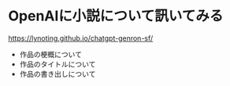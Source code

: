 # OpenAIに小説について訊いてみる

https://lynoting.github.io/chatgpt-genron-sf/

- 作品の梗概について
- 作品のタイトルについて
- 作品の書き出しについて
